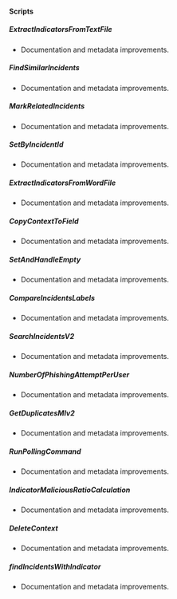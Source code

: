 #### Scripts
##### ExtractIndicatorsFromTextFile
- Documentation and metadata improvements.
##### FindSimilarIncidents
- Documentation and metadata improvements.
##### MarkRelatedIncidents
- Documentation and metadata improvements.
##### SetByIncidentId
- Documentation and metadata improvements.
##### ExtractIndicatorsFromWordFile
- Documentation and metadata improvements.
##### CopyContextToField
- Documentation and metadata improvements.
##### SetAndHandleEmpty
- Documentation and metadata improvements.
##### CompareIncidentsLabels
- Documentation and metadata improvements.
##### SearchIncidentsV2
- Documentation and metadata improvements.
##### NumberOfPhishingAttemptPerUser
- Documentation and metadata improvements.
##### GetDuplicatesMlv2
- Documentation and metadata improvements.
##### RunPollingCommand
- Documentation and metadata improvements.
##### IndicatorMaliciousRatioCalculation
- Documentation and metadata improvements.
##### DeleteContext
- Documentation and metadata improvements.
##### findIncidentsWithIndicator
- Documentation and metadata improvements.
